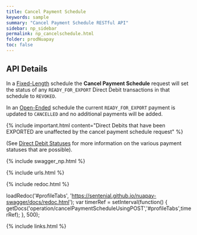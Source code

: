 ```yaml
---
title: Cancel Payment Schedule
keywords: sample
summary: "Cancel Payment Schedule RESTful API"
sidebar: np_sidebar
permalink: np_cancelschedule.html
folder: prodNuapay
toc: false
---
```


## API Details

In a <a href="#" data-toggle="tooltip" data-original-title="{{site.data.glossary.schedule-fixed}}">Fixed-Length</a> schedule the **Cancel Payment Schedule** request will set the status of any `READY_FOR_EXPORT` Direct Debit transactions in that schedule to `REVOKED`.

In an <a href="#" data-toggle="tooltip" data-original-title="{{site.data.glossary.schedule-open}}">Open-Ended</a> schedule the current `READY_FOR_EXPORT` payment is updated to `CANCELLED` and no additional payments will be added.

{% include important.html content="Direct Debits that have been EXPORTED are unaffected by the cancel payment schedule request" %}

(See [Direct Debit Statuses](np_ddstatuses.html) for more information on the various payment statuses that are possible).

{% include swagger_np.html %}

{% include urls.html %}


<ul id="profileTabs" class="nav nav-tabs">
    
   
</ul>
   
{% include redoc.html %}
   
loadRedoc('#profileTabs', 'https://sentenial.github.io/nuapay-swagger/docs/redoc.html');
var timerRef = setInterval(function() { getDocs('operation/cancelPaymentScheduleUsingPOST','#profileTabs',timerRef); }, 500);


</script>


<div id="mydiv"></div>
</div>
</div>
{% include links.html %}
